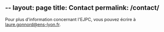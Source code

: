 --
layout: page
title: Contact
permalink: /contact/
---

Pour plus d'information concernant l'EJPC, vous pouvez écrire à
 [laure.gonnord@ens-lyon.fr](mailto:laure.gonnord@ens-lyon.fr).
